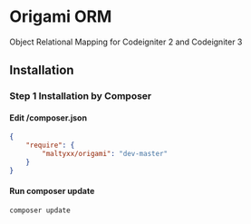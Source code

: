 # Origami ORM
Object Relational Mapping for Codeigniter 2 and Codeigniter 3

## Installation
### Step 1 Installation by Composer
#### Edit /composer.json
```json
{
    "require": {
        "maltyxx/origami": "dev-master"
    }
}
```
#### Run composer update
```shell
composer update
```
